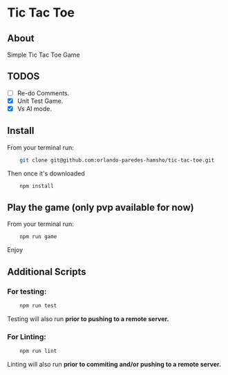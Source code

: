 # Tic Tac Toe

## About ##

Simple Tic Tac Toe Game

## TODOS ##

- [ ] Re-do Comments.
- [x] Unit Test Game.
- [x] Vs AI mode.

## Install ##

From your terminal run:

```bash
    git clone git@github.com:orlando-paredes-hamsho/tic-tac-toe.git
```

Then once it's downloaded

```bash
    npm install
```

## Play the game (only pvp available for now) ##

From your terminal run:

```bash
    npm run game 
```

Enjoy

## Additional Scripts ##

### For testing:

```bash
    npm run test 
```

Testing will also run **prior to pushing to a remote server.**

### For Linting:

```bash
    npm run lint
```

Linting will also run **prior to commiting and/or pushing to a remote server.**

